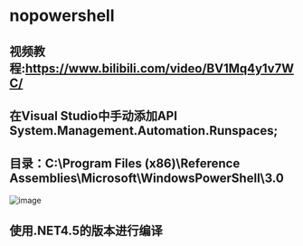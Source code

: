 # nopowershell
## 视频教程:https://www.bilibili.com/video/BV1Mq4y1v7WC/

## 在Visual Studio中手动添加API System.Management.Automation.Runspaces;
## 目录：C:\Program Files (x86)\Reference Assemblies\Microsoft\WindowsPowerShell\3.0
![image](https://user-images.githubusercontent.com/89376703/159158375-8af7d9ec-e313-47b5-944c-41ec3f27fcf9.png)

## 使用.NET4.5的版本进行编译
